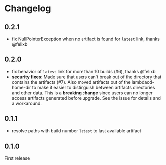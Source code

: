# Changelog

## 0.2.1
* fix NullPointerException when no artifact is found for `latest` link, thanks @felixb

## 0.2.0
* fix behavior of `latest` link for more than 10 builds (#6), thanks @felixb
* **security fixes**: Made sure that users can't break out of the directory that contains the artifacts (#7). 
  Also moved artifacts out of the lambdacd-home-dir to make it easier to distinguish between artifacts directories and other data.
  This is a **breaking change** since users can no longer access artifacts generated before upgrade. See the issue for details and a workaround.
  
## 0.1.1

* resolve paths with build number `latest` to last available artifact

## 0.1.0

First release
